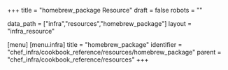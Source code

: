 +++
title = "homebrew_package Resource"
draft = false
robots = ""

data_path = ["infra","resources","homebrew_package"]
layout = "infra_resource"


[menu]
  [menu.infra]
    title = "homebrew_package"
    identifier = "chef_infra/cookbook_reference/resources/homebrew_package"
    parent = "chef_infra/cookbook_reference/resources"
+++

<!-- The contents of this page are automatically generated from the homebrew_package.yaml file in the data directory. -->
<!-- To suggest a change, edit the https://github.com/chef/chef/blob/master/lib/chef/resource/homebrew_package.rb file
      and submit a pull request to the https://github.com/chef/chef repository. -->
